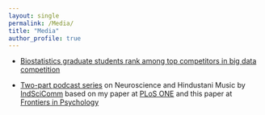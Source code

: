 ```yaml
---
layout: single
permalink: /Media/
title: "Media"
author_profile: true
---
```


* <span style = "color:blue">[Biostatistics graduate students rank among top competitors in big data competition](https://pennstatehealthnews.org/topics/biostatistics-grad-students-big-data/)

* <span style ="color:purple"> [Two-part podcast series](https://indscicomm.blog/podcast/emotions-hindustani-music-part-2/)</span> on Neuroscience and Hindustani Music by <span style ="color:purple"> [IndSciComm](https://indscicomm.blog/)</span> based on my paper at <span style ="color:purple"> [PLoS ONE](https://doi.org/10.1371/journal.pone.0222380)</span> and this paper at <span style ="color:purple"> [Frontiers in Psychology
](https://www.frontiersin.org/articles/10.3389/fpsyg.2015.00513/full)</span>
